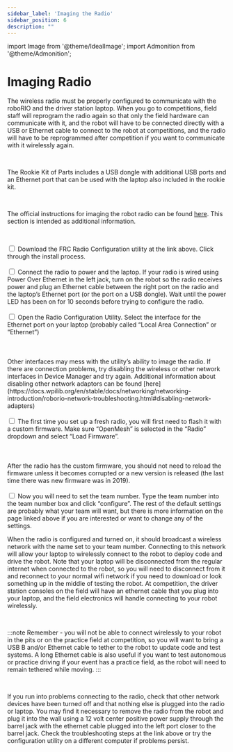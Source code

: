 ```yaml
---
sidebar_label: 'Imaging the Radio'
sidebar_position: 6
description: ""
---
```


import Image from '@theme/IdealImage';
import Admonition from '@theme/Admonition';

# Imaging Radio

The wireless radio must be properly configured to communicate with the roboRIO and the driver station laptop. When you go to competitions, field staff will reprogram the radio again so that only the field hardware can communicate with it, and the robot will have to be connected directly with a USB or Ethernet cable to connect to the robot at competitions, and the radio will have to be reprogrammed after competition if you want to communicate with it wirelessly again.

<p><br /> </p>

The Rookie Kit of Parts includes a USB dongle with additional USB ports and an Ethernet port that can be used with the laptop also included in the rookie kit.

<p><br /> </p>

The official instructions for imaging the robot radio can be found [here](https://docs.wpilib.org/en/stable/docs/zero-to-robot/step-3/radio-programming.html). This section is intended as additional information.

<p><br /> </p>

<div>
    <input type="checkbox"/>
    <label>Download the FRC Radio Configuration utility at the link above. Click through the install process.</label>
    <br/><br/>
    <input type="checkbox"/>
    <label> Connect the radio to power and the laptop. If your radio is wired using Power Over Ethernet in the left jack, turn on the robot so the radio receives power and plug an Ethernet cable between the right port on the radio and the laptop&rsquo;s Ethernet port (or the port on a USB dongle). Wait until the power LED has been on for 10 seconds before trying to configure the radio.</label>
    <br/><br/>
    <input type="checkbox"/>
    <label> Open the Radio Configuration Utility. Select the interface for the Ethernet port on your laptop (probably called &ldquo;Local Area Connection&rdquo; or &ldquo;Ethernet&rdquo;) <br/> <br/> <div style={{ textAlign: 'center'}}><div style={{overflow: 'hidden', display: 'inline-block', margin: '0.00px 0.00px'}}><span style={{overflow: 'hidden', display: 'inline-block', margin: '0.00px 0.00px', border: '0.00px solid #000000', transform: 'rotate(0.00rad) translateZ(0px)',  width: '559.95px', height: '441.50px'}}><Image autoLoad={"true"} img={require("/static/media/software/radio/image_0.png")} style={{ width: '559.95px', height: '441.50px', marginLeft: '0.00px', marginTop: '0.00px', transform: 'rotate(0.00rad) translateZ(0px)', maxWidth: "none"}}></Image></span></div></div>
    <br/><br/><Admonition type="note">Other interfaces may mess with the utility&rsquo;s ability to image the radio. If there are connection problems, try disabling the wireless or other network interfaces in Device Manager and try again. Additional information about disabling other network adaptors can be found [here](https://docs.wpilib.org/en/stable/docs/networking/networking-introduction/roborio-network-troubleshooting.html#disabling-network-adapters)</Admonition></label>
    <br/><br/>
    <input type="checkbox"/>
    <label> The first time you set up a fresh radio, you will first need to flash it with a custom firmware. Make sure &ldquo;OpenMesh&rdquo; is selected in the &ldquo;Radio&rdquo; dropdown and select &ldquo;Load Firmware&rdquo;.<br/><br/> <div style={{ textAlign: 'center'}}><div style={{overflow: 'hidden', display: 'inline-block', margin: '0.00px 0.00px'}}><span style={{overflow: 'hidden', display: 'inline-block', margin: '0.00px 0.00px', border: '0.00px solid #000000', transform: 'rotate(0.00rad) translateZ(0px)',  width: '562.49px', height: '443.50px'}}><Image autoLoad={"true"} img={require("/static/media/software/radio/image_1.png")} style={{ width: '562.49px', height: '443.50px', marginLeft: '0.00px', marginTop: '0.00px', transform: 'rotate(0.00rad) translateZ(0px)', maxWidth: "none"}}></Image></span></div></div> <br/><br/> After the radio has the custom firmware, you should not need to reload the firmware unless it becomes corrupted or a new version is released (the last time there was new firmware was in 2019).</label>
    <br/><br/>
    <input type="checkbox"/>
    <label> Now you will need to set the team number. Type the team number into the team number box and click &ldquo;configure&rdquo;. The rest of the default settings are probably what your team will want, but there is more information on the page linked above if you are interested or want to change any of the settings. </label>
</div>

When the radio is configured and turned on, it should broadcast a wireless network with the name set to your team number. Connecting to this network will allow your laptop to wirelessly connect to the robot to deploy code and drive the robot. Note that your laptop will be disconnected from the regular internet when connected to the robot, so you will need to disconnect from it and reconnect to your normal wifi network if you need to download or look something up in the middle of testing the robot. At competition, the driver station consoles on the field will have an ethernet cable that you plug into your laptop, and the field electronics will handle connecting to your robot wirelessly.

<p><br /> </p>

:::note
Remember - you will not be able to connect wirelessly to your robot in the pits or on the practice field at competition, so you will want to bring a USB B and/or Ethernet cable to tether to the robot to update code and test systems. A long Ethernet cable is also useful if you want to test autonomous or practice driving if your event has a practice field, as the robot will need to remain tethered while moving.
:::

<p><br /> </p>

If you run into problems connecting to the radio, check that other network devices have been turned off and that nothing else is plugged into the radio or laptop. You may find it necessary to remove the radio from the robot and plug it into the wall using a 12 volt center positive power supply through the barrel jack with the ethernet cable plugged into the left port closer to the barrel jack. Check the troubleshooting steps at the link above or try the configuration utility on a different computer if problems persist.